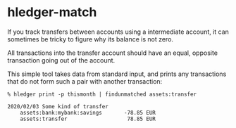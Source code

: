 # hledger-match

If you track transfers between accounts using a intermediate account, it can sometimes be tricky to figure why its balance is not zero.

All transactions into the transfer account should have an equal, opposite transaction going out of the account.

This simple tool takes data from standard input, and prints any transactions that do not form such a pair with another transaction:

```
% hledger print -p thismonth | findunmatched assets:transfer

2020/02/03 Some kind of transfer
    assets:bank:mybank:savings       -78.85 EUR
    assets:transfer                   78.85 EUR

```
